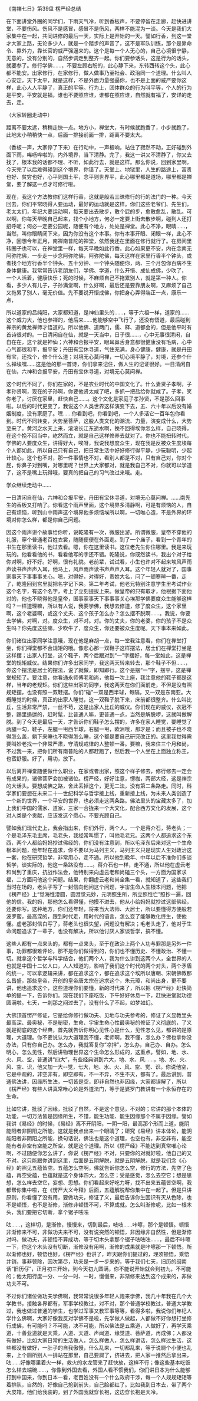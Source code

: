 
《南禅七日》第39盘 楞严经总结

在下面讲堂外圈的同学们，下雨天气冷，听到香板声，不要停留在走廊，赶快进讲堂，不要伤风。伤风不是感冒，感冒不是伤风，两样不能混为一谈。今天是我们大家集中在一起，共同进修的最后一天，实际上是开始的一天。譬如行香，到这一堂才大家上路，无论多少人，就是一个踏步的声音了，这不是军队训练，那个是靠命令、靠外力，靠长官的威严强逼来的。这个是每一个人无心的，自己心境很宁静，无意的，没有分别的，自然步调走到整齐一起。你们要参话头，这是行为的话头，就要参了。修行学佛……，不要左顾右盼的，此心静下来，东转西转这个头，此心都不能安。出家修行，在家修行，做人做事乃至社会、政治同一个道理。什么叫人心安定，天下太平，就是这样，不是外面力量强逼你，也不是上面的威严要你这样，此心人人平静了，真正的平等。行为上，团体群众的行为叫平等，个人的行为是平安，平安就是福，谁也不要照应谁，谁都在照应谁，自然就有福了，安详的走去，走。

（大家转圈走动中）

距离不要太远，稍稍走快一点。地方小，禅堂大，有时候就跑香了，小步就跑了，此地太小稍稍快一点，后面一排接前面一排，距离不要太大。

（香板一声，大家停了下来）在行动中，一声板响，站住了寂然不动，正好碰到外面下雨，唏呖哗啦的，内外境界，当下清静。完了，我这一讲又不清静了，你又去找了，根本我的话都不理、不听，如此行去，就是这样。那么你说，回到家里啊，今天完了以后难得碰到这个境界，你错了。天堂上、地狱里，人生的路途上，富贵也好、贫穷也好，心平则国土平，念平则世界平，此心哪里都是道场，哪里都是禅堂，要了解这一点才可修行啦。

现在，我这个方法教你们这样行香，这就是般若三昧修行的行的法门的一种。今天回去，你们平常晓得人要运动，最好的运动就是这样。你们这些老爷们、先生们，老太太们，年纪大要运动啊，每天要出去散步，散个屁的步，愈散愈乱，散乱。可以啊，你每天早晚自己起来，找个小地方，何必一定要上街去散步啊，碰到人还打招呼呢；何必一定要公园呢，随便有个地方，处处是禅堂。此心不净，眼睛……，当然，叫你眼睛闭下来，因为你没有这个本事。你有本事开眼、闭眼一样，此心不净，回想今年正月，南禅南普陀的禅堂，依然我还在里面在修行就行了。在房间里转圈子也可以，在禅堂里一样，每天早晚如此行香。此心如果更不安，内在念南无阿弥陀佛，一步走一步念阿弥陀佛，阿弥陀佛，每天这样在家里行香半个钟头，或者找个地方行香半个钟头、五十分钟、一个钟头随便你，两、三个月包你百病不生身体健康。我常常告诉老朋友们，学佛、学道，什么开悟、成仙成佛，少吹了， 一个人活着，健康快乐；死的时候，不麻烦自己不拖累别人，就是第一种人。你看，多少人有儿子，子孙满堂啊，什么好啊，最后还是要靠朋友啊，又麻烦了自己又拖累了别人，毫无价值。先不要说开悟成佛，你把身心弄得端正一点，康乐一点，

所以道家的吕纯阳，大家都知道，是神仙里头的……，等于六祖一样，道家的……这个威力大，他也参禅的，他后来……他能够空中飞行了，还没有悟道，最后碰到禅宗的黄龙禅师才悟道的。所以他佛、道两门，儒、释、道都会的，但是他平时有首诗很对的。一日清闲自在仙，就是一天当中，日子很……，心中无事很清闲，自自在在，这个就是神仙；六神和合报平安，眼耳鼻舌身意都很健康没有毛病，心中心气都很和平，报平安；丹田有宝休寻道，气住充满，身心健康，健康，就是丹田有宝，还找个，修个什么道；对境无心莫问禅，一切心境平静了，对境，还参个什么禅埃嘿……这是他的那一首诗，你们拿来记住，做人生的记证很好。一日清闲自在仙，六神和合报平安，丹田有宝休寻道，对境无心莫问禅。

这个时代不同了，你们在家的，不是农业时代的中国文化了。什么妻贤子孝啊，子孝孙贤啊，现在的子孙啊，你要他贤太咸了吧，多抓一把盐给你就咸了。子孝，笑你老了，讨厌在家里，赶快自己……。这个文化是家庭子孝孙贤，不是那么回事啦。以后的时代更变了，我说这个人类世界这样演变下去，五、六十年以后没有婚姻制度，没有家庭了。嘿……你看到吧，你看到吧，一个人多活它一百年包你看到。时代不同转变，大势至菩萨，这股人类文化的潮流、力量，演变成什么，大势至来了。黄河之水天上来，滚滚长江东逝水啊，挽不回得埃你怎么样，自己晓得，在这个挽不回当中，屹然而立，就是自己这样修养去就对了。你也不能扭转时代，学佛的人要度众生，讲得好大，唉呀，我说我想度众生，现在我是反被众生度埃每个人都如此，所以自己只有自己，把日常生活中好好修行得平静，少玩聪明，少起计较心，这个也不对，那一件事情也不对，看别人都是不对，只有自己对，你对个屁，你鼻子对到嘴，对哪里呢？世界上大家都对，就是我自己不对，你就可以学道了，这不是嘴上玩得哦，要真的把自己的习气改过来哦。走。

学众继续走动中……

一日清闲自在仙，六神和合报平安，丹田有宝休寻道，对境无心莫问禅。……南先生的香板又打响了。你看这个雨声里面，这个境界多清静啊，可是有烦恼的人，自己有烦恼，听到山中雨声这个境界他多烦恼埃所以啊，一切唯心造，不是外界的环境对你怎么样，都是你自己问题。

因这个雨声讲个故事给你听，说乾隆有一次，微服出游。所谓微服，皇帝不穿他的礼服，穿个普通老百姓衣裳，随随便便在外面走。到了一个庙子，看到一个青年的书生在那里读书，他过去看。嗯，你在这里读书。这位老先生你住哪里。我是来玩玩的。他看看他的书，看看他写的字还不错。乾隆说，你既然读书，我出个对子给你对啊，好不好。好啊，很有礼貌。老前辈，试试看，小生也许对不起来埃风声雨声读书声声声入耳，他马上，风声雨声读书声声声入耳。这个年轻人就对了，国事家事天下事事事关心。嗯，对得好，对得好，贵姓大名，问了一顿寒暄一番，走了，乾隆回到宫里就把名字记下来。第二年考试，他老兄特别注意学生里考试作业这个名字，有这个名字，考上了立刻提拔上来。做皇帝的只有取才，他根据下面他对的，他也不晓得他是皇帝，国事家事天下事事事关心埃那学佛要度众生能够这样吗？一样道理嘛，所以有人说，我要学佛，我想去修道，修了度众生，这个家里啊，这个老婆啊，或这个丈夫、这个孩子怎么办？怎么摆不脱啊……。我说，你要去学佛。对啊，对。度众生，对不对。对。你的丈夫，你的老婆，你的孩子不是众生吗？你先度这些嘛，少吹牛了，度众生，你还要被众生度呢。天下事本来如此。

你们诸位出家同学注意哦，现在他是麻胡一点，每一堂我注意看，你们在禅堂打坐，你们禅堂都不合规矩的哦。像悲心那一双鞋子这样摆法，居士们在禅堂打坐是这样摆；出家人打坐，这个鞋子，两个后跟对到“一”字摆好，每一堂如此，这是禅堂的规矩威仪。结果你们许多出家同学，我这两天转来转去，那个鞋子不但……，你这个摆法是居士的摆法，说了就做，即知即行。这个是摆“一”字，摆平，这是禅堂规矩了。要注意，你看通永师傅老和尚，他每一次上座，我注意他的鞋子都是这样，当年的老规矩。你们这些出家的同学，我这两天在你们面前走，不但是没有照规矩摆，也没有照一双鞋摆。你们“碰”一双是西半球，每隔，又一双是东南亚。大概睡觉的时候，真正的出家人睡觉，这一双鞋子脱下来，床前都很整齐。什么叫比丘，生活非常严禁，一丝不苟，这是出家人比丘的威仪。你们现在的威仪，衣冠不整，踢里遢邋的，赶时髦，比普通人嘛，更普通一点，当然是解脱啰，这就叫做解脱。到了今天是最后一天，才告诉你们鞋子怎么摆的，许多在家人睡觉，要睡觉了两腿一勾，鞋子，左腿一甩西半球，右腿一甩，欧洲哦，那才是；而且被子也不晓得怎么盖，躺下来睡也不晓得怎么睡，这个都是要自己研究改正的。这里我觉得需要叫妙老找一个非常严肃，守清规戒律的人整顿一番。要嘛，我来住三个月和尚，不过我一来，把你们所有南普陀的人都赶跑了，然后我一个人坐在上面独立称王，也蛮舒服。好了，用功，放下。

以后离开禅堂随便做什么职业，在家或者出家，照这个样子修去，修行修去一定会有成果的，诸佛菩萨会加被诸位。楞严经，好好注意，愣枷，两部大经，这是禅宗的大话头。要想成佛之路，舍此丢掉这个，更无二法，没有第二条路走。同时，科学家们要想在未来二十一世纪科学与哲学接上线，重新接上线，为未来人类创造了一个新的世界，一个平安的世界，也必须走这两条路。佛法里头的宝藏太多了，加上我们中国的儒家、道家，三家一合拢来一个大文化，配合西方文化的发展，这个对人类是个贡献，应该发这个愿心，不要光顾自己。

譬如我们现代史上，我会指出来，你们外行，两个人，一个是蒋介石，蒋老头；一个是毛泽东毛主席，毛老头，我经常叫惯了，叫他毛老兄。这两个人都追求这个东西，两个人都给妈妈抄过佛经的，你们没有注意到，所以毛泽东后来对这一个生命根本问题，他年轻在追求，你不要以为马列主义，马列主义只是现实人生对政治这一套，他在研究哲学，非常用心，走不通。所以他到晚年、中年以后不准你们多谈哲学，谈实际的，他这一条路没有……。蒋介石也一样，走不通，所以他在虚云老和尚到了重庆，抗战作法会，他特别来向虚云老和尚磕三个头，一方面为国家求福，二方面问他这个问题。结果，你翻虚云老和尚全集一看，就知道了，这些我们当时在场的，老头子写了一封信向他问这个问题，宇宙生命人生根本问题，他把《楞严经》上“觉海性澄圆，圆澄觉元妙，元明照生所，所立照性亡”照抄一遍，回他的信。我的妈，那他怎么看得懂，他摸不进去，他从小给妈妈就抄过这部佛经，还要你写。这种地方，你们还年轻，将来当大法师、大居士，所以要懂得方便般若波罗蜜，最高深的，跟到时代走，用时代的语言，怎么变了能够教化终生，使他懂。虚老那封信白写了，蒋老头也很失望，问题没有解决；毛老头走了，他对于生命问题追求了一辈子，也没有解决，所以他讨厌人家谈哲学，搞不懂。

这些人都有一点来头的，都有一点来头，至于在政治上两个人功与罪那是另外一件事，功罪都很难评论，那不是你们做得到的，你们也不懂历史、不懂政治、不懂一切。就拿这个哲学与科学结合，他们两个人，我为什么讲到这两个人，全世界的人也就是中国十二亿人口，人人知道的，影响了我们这个时代的两个对头，两个矛盾的统一，可以拿逻辑来讲，都在追求这个，都在追求这个埃所以唐朝、宋朝佛教那么昌盛，那些皇帝，开创的皇帝唐太宗在追求这个，朱元璋，和尚出身，更不要讲，他也追求这个，这些道理你们要懂，新的时代来了，所以把《楞严经》赶快简单的提一下，告诉你们。现在我们下座吃饭，下午好好休息一下，赶快进堂就功德圆满啦。七天，一刹那之间过去了，没有什么了不起，如梦如幻。

大佛顶首愣严修证，它是给你修行做功夫、见地与功夫参考的，修证了义显教里头最高深、最奥秘，不是秘密，生命、宇宙生命心性最奥秘的修证了义彻底的，了义就是彻底的这个经典，首先就告诉你明心见性心是什么，见性怎么见，都讲的是原理，大道理。你不要说认为大道理我不懂，老师啊，我不懂，怎么办？佛也拿你没办法，只有你自己办。怎么办，我就答复你“凉拌”，怎么办，自己办、自办。怎么明心，怎么见性，然后讲物理世界这个生命怎么形成的，这重点。譬如，地、水、火、风、空，普通讲“四大”，有些经典讲到六大，地、水、风……，地、水、火、风、空、识，他又加一大--觉，七大，地、水、火、风、空、觉、识。你说他空，它是中观的，非空非有，即空即有，不一不异，不生不灭，都有了。最后讲到，普通佛法讲，因缘所生法，一切皆是空，即非自然也非因缘，大家都误解了，所以《楞严经》有些人讲真常唯心论是外道法门，等于是婆罗门教讲有一个永恒存在的生命。

比如它讲，批驳了因缘，批驳了自然，不是这个意见，不对的；它讲的那个本体的功能，一切万法皆是因缘所生，不错，能生功能、能生因缘那个不属于因缘。譬如我讲《易经》的时候，《易经》离不开阴阳，一阴一阳，最高那个形而上道，能阴能阳者非阴阳之所能，这就是我点出来一个眼睛了；研究《易经》讲本体论，能阴能阳者非阴阳之所能，换句话说，佛法也是这个道理，也空也有，非空非有，能空能有者非空有空能之所空，就是这个道理。所以《楞严经》不能达到真常唯心论啊，不过随便你怎么讲了，你说《楞严经》不对，只要你的对就好啦，他自己的又不对。这只能跟你讲到这里，后面是五阴解脱，就是五阴解脱，就是我们念《心经》的照见五蕴皆空。五蕴怎么空啊，佛就告诉你怎么空，修行的方法，先空了色蕴，再空受蕴，色蕴就是这个身体四大，怎么空；受是感觉，怎么去空它；想是思想，怎么样去空它，妄想、思想。你们看起来好吃力呀，找不出来五蕴皆空啊，我都帮你集中啦，在《愣严大义今释》后面，五蕴解脱帮你集中在一起了。但是只讲原则，你看懂了没有用，要做功夫，修证了义，最后告诉你生因识有灭从色除，也不是顿悟，也不是渐修，渐修非顿悟不可，不算成就。怎么叫渐修呢，比如一根木头，我们要把它切断，拿个锯子呿呿

呿……，这样切，是渐修，慢慢来，切到最后，吱吱……咔嚓，那个是顿悟。顿悟非渐修来不可，非做功夫来不可，没有说突然的顿悟，非因缘非自然性，但是渐修对吗，做功夫，非顿悟不算成功，等于切木头拿那个锯子呿呿呿……，最后不咔嚓一下，你这个木头没有切断，渐修没有用啊，渐修的成果就是咔嚓那一下顿悟。所以渐修也好，顿悟也好，《楞严经》也讲了，昨天跟你们提过的，理须顿悟，乘悟并销，事非顿除，因次第尽，功夫是一步一步来的，等于我们七天，旧历的闽南话“旧历仔”，正月初三开始，到今天初九圆满，你不能说开始就会到初九，不可能的；他太阳行度一分、一分一时、一时，慢慢来，非渐修来达到这个成果的，非做功夫不可。

不过你们诸位做功夫学佛啊，我常常说很多年轻人跑来学佛，我几十年我在几个大学教书，接触各界都有，军事学校教过，对不对，那个普通学校教过，普通大学教过，我也做过普通的学生，也学过军事又教军事等等，看得多啦，我说你们年杞人学什么佛啊，大家好像我反对学佛不是啦，先学做人做起，人都做不好你想打坐修行成佛，有可能吗？不可能，决不可能，所以佛法是五乘道，人做好了，再学天乘道，十善业道就是天乘，人道、天道、声闻道、缘觉道、菩萨道，再成佛；人都没有做好，比如大家日常的生活做人，怎么样做人，怎么样讲话，怎么样过生活，这些都没有做好，一肚子的自我傲慢，什么乱来，一切都乱来，等于说屙个小便也乱来，上个厕所别人一排站在那里，自己要屙了，挤进去，把人家一推然后拿出来，呿……好像哪里着火一样，救火的水龙管来了赶快放，这样不行；像这些基本吃饭怎么样去端碗……，你像到外国去看，外国人看不惯我们，你们讲日本为什么能够打到中国来，你到日本一看，老百姓没有一个什么政府干涉，每一个人规规矩矩等着排队，自然的，好像自己抢到前头，自己脸都红了。比如我到日本去，带了两个大皮箱，他们给我装的，到了外国我就穿长袍，这边穿长袍是天冷。